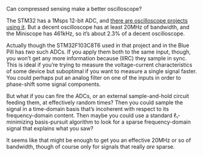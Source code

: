 Can compressed sensing make a better oscilloscope?

The STM32 has a 1Msps 12-bit ADC, and [there are oscilloscope projects
using it](https://tomeko.net/miniscope_v2c/).  But a decent
oscilloscope has at least 20MHz of bandwidth, and the Miniscope has
461kHz, so it’s about 2.3% of a decent oscilloscope.

Actually though the STM32F103C8T6 used in that project and in the Blue
Pill has *two* such ADCs.  If you apply them both to the same input,
though, you won’t get any more information because (IIRC) they sample
in sync.  This is ideal if you’re trying to measure the
voltage-current characteristics of some device but suboptimal if you
want to measure a single signal faster.  You could perhaps put an
analog filter on one of the inputs in order to phase-shift some signal
components.

But what if you can fire the ADCs, or an external sample-and-hold
circuit feeding them, at effectively random times?  Then you could
sample the signal in a time-domain basis that’s incoherent with
respect to its frequency-domain content.  Then maybe you could use a
standard ℓ₁-minimizing basis-pursuit algorithm to look for a sparse
frequency-domain signal that explains what you saw?

It seems like that might be enough to get you an effective 20MHz or so
of bandwidth, though of course only for signals that really *are* sparse.
